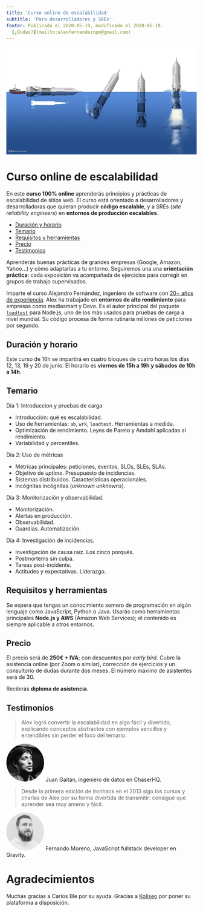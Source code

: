 ```yaml
---
title: 'Curso online de escalabilidad'
subtitle: 'Para desarrolladores y SREs'
footer: Publicado el 2020-05-19, modificado el 2020-05-19.
  [¿Dudas?](mailto:alexfernandeznpm@gmail.com)
---
```


![[Fuente: Wikipedia](https://commons.wikimedia.org/wiki/File:Sea-Dragon.jpg).](pics/escalabilidad-sea-dragon.jpg "Concepto de cohete Sea Dragon, con despegue acuático.")

# Curso online de escalabilidad

En este **curso 100% online** aprenderás principios y prácticas de escalabilidad de sitios web.
El curso está orientado a desarrolladores y desarrolladoras que quieran producir **código escalable**,
y a SREs (_site reliability engineers_) en **entornos de producción escalables**.

* <a href="#duración-y-horario">Duración y horario</a>
* <a href="#temario">Temario</a>
* <a href="#requisitos-y-herramientas">Requisitos y herramientas</a>
* <a href="#precio">Precio</a>
* <a href="#testimonios">Testimonios</a>

Aprenderás buenas prácticas de grandes empresas (Google, Amazon, Yahoo…)
y cómo adaptarlas a tu entorno.
Seguiremos una una **orientación práctica**:
cada exposición va acompañada de ejercicios para corregir en grupos de trabajo supervisados.

Imparte el curso Alejandro Fernández,
ingeniero de software con [20+ años de experiencia](/cv).
Alex ha trabajado en **entornos de alto rendimiento** para empresas como mediasmart y Devo.
Es el autor principal del paquete [`loadtest`](https://www.npmjs.com/package/loadtest) para Node.js,
uno de los más usados para pruebas de carga a nivel mundial.
Su código procesa de forma rutinaria millones de peticiones por segundo.

## Duración y horario

Este curso de 16h se impartirá en cuatro bloques de cuatro horas
los días 12, 13, 19 y 20 de junio.
El horario es **viernes de 15h a 19h y sábados de 10h a 14h**.

## Temario

Día 1: Introduccion y pruebas de carga

* Introducción: qué es escalabilidad.
* Uso de herramientas: `ab`, `wrk`, `loadtest`. Herramientas a medida.
* Optimización de rendimiento. Leyes de Pareto y Amdahl aplicadas al rendimiento.
* Variabilidad y percentiles.

Día 2: Uso de métricas

* Métricas principales: peticiones, eventos, SLOs, SLEs, SLAs.
* Objetivo de _uptime_. Presupuesto de incidencias.
* Sistemas distribuidos. Características operacionales.
* Incógnitas incógnitas (_unknown unknowns_).

Día 3: Monitorización y observabilidad.

* Monitorización.
* Alertas en producción.
* Observabilidad.
* Guardias. Automatización.

Día 4: Investigación de incidencias.

* Investigación de causa raíz. Los cinco porqués.
* Postmortems sin culpa.
* Tareas post-incidente.
* Actitudes y expectativas. Liderazgo.

## Requisitos y herramientas

Se espera que tengas un conocimiento somero de programación en algún lenguaje
como JavaScript, Python o Java.
Usarás como herramientas principales **Node.js y AWS** (Amazon Web Services);
el contenido es siempre aplicable a otros entornos.

## Precio

El precio será de **250€ + IVA**;
con descuentos por _early bird_.
Cubre la asistencia online (por Zoom o similar),
corrección de ejercicios y un consultorio de dudas durante dos meses.
El número máximo de asistentes será de 30.

Recibirás **diploma de asistencia**.

## Testimonios

> Alex logró convertir la escalabilidad en algo fácil y divertido,
> explicando conceptos abstractos con ejemplos sencillos y entendibles sin perder el foco del temario.

![](pics/escalabilidad-juan.jpg "Juan Gaitán") Juan Gaitán, ingeniero de datos en ChaserHQ.

> Desde la primera edición de Ironhack en el 2013 sigo los cursos y charlas de Alex por su forma divertida de transmitir:
> consigue que aprender sea muy ameno y fácil.

![](pics/escalabilidad-fernando.jpg "Fernando Moreno") Fernando Moreno, JavaScript fullstack developer en Gravity.

# Agradecimientos

Muchas gracias a Carlos Ble por su ayuda.
Gracias a [Koliseo](https://www.koliseo.com/) por poner su plataforma a disposición.

